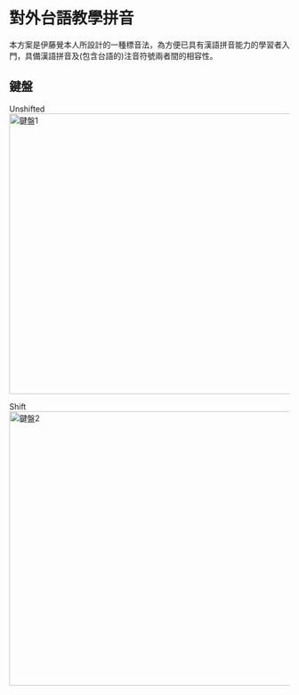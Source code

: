 對外台語教學拼音
======
本方案是伊藤覺本人所設計的一種標音法，為方便已具有漢語拼音能力的學習者入門，具備漢語拼音及(包含台語的)注音符號兩者間的相容性。

## 鍵盤
Unshifted
<img width="1450" height="503" alt="鍵盤1" src="https://github.com/user-attachments/assets/a3874b73-077c-47bd-aa02-0d61dd9ea415" />

Shift
<img width="1447" height="492" alt="鍵盤2" src="https://github.com/user-attachments/assets/2a3c3c88-e156-41ec-bafb-434c3deef7a4" />
